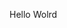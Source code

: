 Hello Wolrd

























































































































































































































































































































































































































































































































































































































































































































































































































































































































































































































































































































































































































































































































































































































































































































































































































































































































































































































































































































































































































































































































































































































































































































































































































































































































































































































































































































































































































































































































































































































































































































































































































































































































































































































































































































































































































































































































































































































































































































































































































































































































































































































































































































































































































